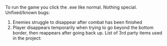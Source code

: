 To run the game you click the .exe like normal. Nothing special. 
Unfixed/known bugs:
1) Enemies struggle to disappear after combat has been finished
2) Player disappears temporarily when trying to go beyond the bottom border, then reappears after going back up.
List of 3rd party items used in the project: 
